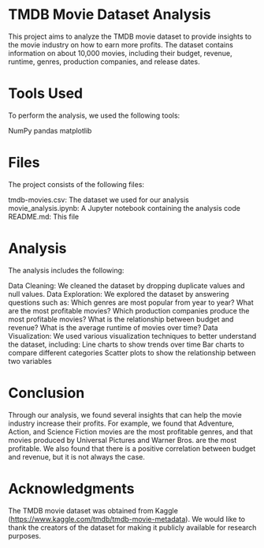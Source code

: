 # TMDB Movie Dataset Analysis
This project aims to analyze the TMDB movie dataset to provide insights to the movie industry on how to earn more profits. The dataset contains information on about 10,000 movies, including their budget, revenue, runtime, genres, production companies, and release dates.


# Tools Used
To perform the analysis, we used the following tools:

NumPy
pandas
matplotlib
# Files
The project consists of the following files:

tmdb-movies.csv: The dataset we used for our analysis
movie_analysis.ipynb: A Jupyter notebook containing the analysis code
README.md: This file
# Analysis
The analysis includes the following:

Data Cleaning: We cleaned the dataset by dropping duplicate values and null values.
Data Exploration: We explored the dataset by answering questions such as:
Which genres are most popular from year to year?
What are the most profitable movies?
Which production companies produce the most profitable movies?
What is the relationship between budget and revenue?
What is the average runtime of movies over time?
Data Visualization: We used various visualization techniques to better understand the dataset, including:
Line charts to show trends over time
Bar charts to compare different categories
Scatter plots to show the relationship between two variables

# Conclusion
Through our analysis, we found several insights that can help the movie industry increase their profits. For example, we found that Adventure, Action, and Science Fiction movies are the most profitable genres, and that movies produced by Universal Pictures and Warner Bros. are the most profitable. We also found that there is a positive correlation between budget and revenue, but it is not always the case.

# Acknowledgments
The TMDB movie dataset was obtained from Kaggle (https://www.kaggle.com/tmdb/tmdb-movie-metadata). We would like to thank the creators of the dataset for making it publicly available for research purposes.